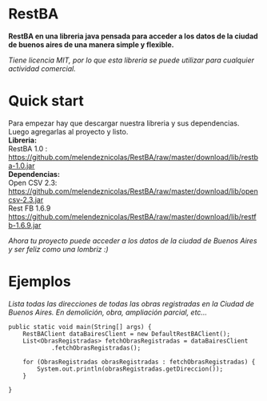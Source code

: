 RestBA
==========================

**RestBA en una libreria java pensada para acceder a los datos de la ciudad de buenos aires de una manera simple y flexible.**

*Tiene licencia MIT, por lo que esta libreria se puede utilizar para cualquier actividad comercial.*


Quick start
==========================
Para empezar hay que descargar nuestra libreria y sus dependencias. Luego agregarlas al proyecto y listo.<br>
<b>Libreria:</b><br>
RestBA 1.0 :  https://github.com/melendeznicolas/RestBA/raw/master/download/lib/restba-1.0.jar <br>
<b>Dependencias:</b><br>
Open CSV 2.3: https://github.com/melendeznicolas/RestBA/raw/master/download/lib/opencsv-2.3.jar <br>
Rest FB 1.6.9 https://github.com/melendeznicolas/RestBA/raw/master/download/lib/restfb-1.6.9.jar <br>

*Ahora tu proyecto puede acceder a los datos de la ciudad de Buenos Aires y ser feliz como una lombriz :)*


Ejemplos
===========================
*Lista todas las direcciones de todas las obras registradas en la Ciudad de Buenos Aires. En demolición, obra, ampliación parcial, etc...*

	public static void main(String[] args) {
		RestBAClient dataBairesClient = new DefaultRestBAClient();
		List<ObrasRegistradas> fetchObrasRegistradas = dataBairesClient
				.fetchObrasRegistradas();

		for (ObrasRegistradas obrasRegistradas : fetchObrasRegistradas) {
			System.out.println(obrasRegistradas.getDireccion());
		}

	}


